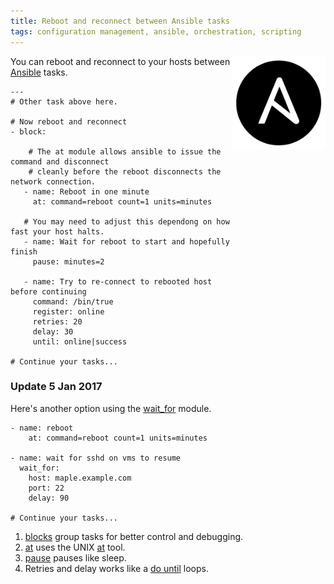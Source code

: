 ```yaml
---
title: Reboot and reconnect between Ansible tasks
tags: configuration management, ansible, orchestration, scripting
---
```


<a href="http://ansible.com"><img style='float:right' alt='go to ansible.com' width='150px' src='/static/images/ansible_logo_round.png' ></a>

You can reboot and reconnect to your hosts between [Ansible](http://ansible.com) tasks. 

    ---
	# Other task above here.

    # Now reboot and reconnect
	- block:

		# The at module allows ansible to issue the command and disconnect 
		# cleanly before the reboot disconnects the network connection.
	   - name: Reboot in one minute
		 at: command=reboot count=1 units=minutes

       # You may need to adjust this dependong on how fast your host halts.
	   - name: Wait for reboot to start and hopefully finish 
		 pause: minutes=2

	   - name: Try to re-connect to rebooted host before continuing  
		 command: /bin/true
		 register: online
		 retries: 20
		 delay: 30
		 until: online|success

	# Continue your tasks...

### Update 5 Jan 2017

Here's another option using the [wait_for](http://docs.ansible.com/ansible/wait_for_module.html) module.

	- name: reboot                                                              
		at: command=reboot count=1 units=minutes                                  
																			 
	- name: wait for sshd on vms to resume                                      
	  wait_for:                                                                 
		host: maple.example.com                                                    
		port: 22                                                                
		delay: 90       

	# Continue your tasks...

1. [blocks](http://docs.ansible.com/ansible/playbooks_blocks.html) group tasks for better control and debugging.
1. [at](http://docs.ansible.com/ansible/at_module.html) uses the UNIX [at](https://linux.die.net/man/1/at) tool.
1. [pause](http://docs.ansible.com/ansible/pause_module.html) pauses like sleep.
1. Retries and delay works like a [do until](http://docs.ansible.com/ansible/playbooks_loops.html#do-until-loops) loops.

